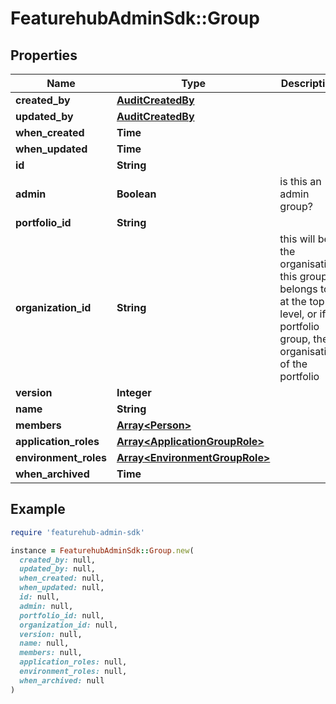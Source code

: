 # FeaturehubAdminSdk::Group

## Properties

| Name | Type | Description | Notes |
| ---- | ---- | ----------- | ----- |
| **created_by** | [**AuditCreatedBy**](AuditCreatedBy.md) |  | [optional] |
| **updated_by** | [**AuditCreatedBy**](AuditCreatedBy.md) |  | [optional] |
| **when_created** | **Time** |  | [optional] |
| **when_updated** | **Time** |  | [optional] |
| **id** | **String** |  | [optional] |
| **admin** | **Boolean** | is this an admin group? | [optional] |
| **portfolio_id** | **String** |  | [optional] |
| **organization_id** | **String** | this will be the organisation this group belongs to at the top level, or if a portfolio group, the organisation of the portfolio | [optional] |
| **version** | **Integer** |  | [optional] |
| **name** | **String** |  |  |
| **members** | [**Array&lt;Person&gt;**](Person.md) |  | [optional] |
| **application_roles** | [**Array&lt;ApplicationGroupRole&gt;**](ApplicationGroupRole.md) |  | [optional] |
| **environment_roles** | [**Array&lt;EnvironmentGroupRole&gt;**](EnvironmentGroupRole.md) |  | [optional] |
| **when_archived** | **Time** |  | [optional] |

## Example

```ruby
require 'featurehub-admin-sdk'

instance = FeaturehubAdminSdk::Group.new(
  created_by: null,
  updated_by: null,
  when_created: null,
  when_updated: null,
  id: null,
  admin: null,
  portfolio_id: null,
  organization_id: null,
  version: null,
  name: null,
  members: null,
  application_roles: null,
  environment_roles: null,
  when_archived: null
)
```

